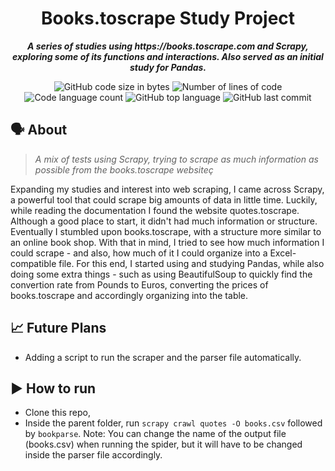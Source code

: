 <h1 align="center">
	Books.toscrape Study Project
</h1>

<p align="center">
	<b><i>A series of studies using https://books.toscrape.com and Scrapy, exploring some of its functions and interactions. Also served as an initial study for Pandas.</i></b>
</p>

<p align="center">
	<img alt="GitHub code size in bytes" src="https://img.shields.io/github/languages/code-size/ZackyStardust/Warhammer-Scraper?color=blueviolet" />
	<img alt="Number of lines of code" src="https://img.shields.io/tokei/lines/github/ZackyStardust/Warhammer-Scraper?color=blueviolet" />
	<img alt="Code language count" src="https://img.shields.io/github/languages/count/ZackyStardust/Warhammer-Scraper?color=blue" />
	<img alt="GitHub top language" src="https://img.shields.io/github/languages/top/ZackyStardust/Warhammer-Scraper?color=blue" />
	<img alt="GitHub last commit" src="https://img.shields.io/github/last-commit/ZackyStardust/Warhammer-Scraper?color=brightgreen" />
</p>

## 🗣️ About

> _A mix of tests using Scrapy, trying to scrape as much information as possible from the books.toscrape websiteç_

Expanding my studies and interest into web scraping, I came across Scrapy, a powerful tool that could scrape big amounts of data in little time. Luckily, while reading the documentation I found the website quotes.toscrape. Although a good place to start, it didn't had much information or structure. Eventually I stumbled upon books.toscrape, with a structure more similar to an online book shop. With that in mind, I tried to see how much information I could scrape - and also, how much of it I could organize into a Excel-compatible file. For this end, I started using and studying Pandas, while also doing some extra things - such as using BeautifulSoup to quickly find the convertion rate from Pounds to Euros, converting the prices of books.toscrape and accordingly organizing into the table.

## 📈 Future Plans

- Adding a script to run the scraper and the parser file automatically.

## ▶️ How to run
- Clone this repo,
- Inside the parent folder, run ```scrapy crawl quotes -O books.csv``` followed by ```bookparse```.
Note: You can change the name of the output file (books.csv) when running the spider, but it will have to be changed inside the parser file accordingly.
